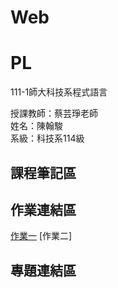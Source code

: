 # Web
# PL
111-1師大科技系程式語言

授課教師：蔡芸琤老師  
姓名：陳翰駿  
系級：科技系114級  
## 課程筆記區  
## 作業連結區
 [作業一](https://www.youtube.com/watch?v=PAV-kqn2Bpk)
 [作業二]
## 專題連結區

